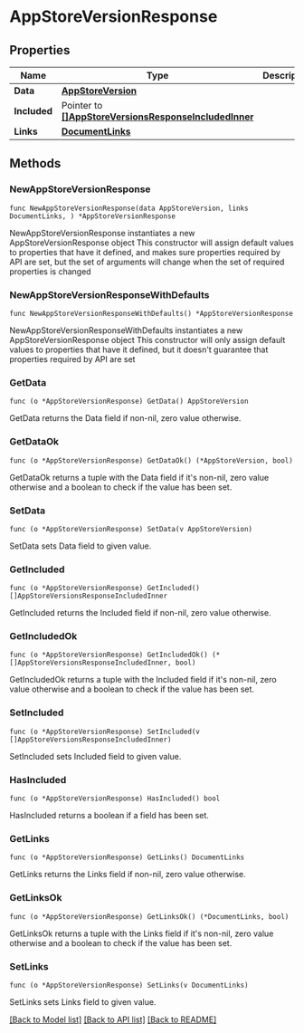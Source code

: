 # AppStoreVersionResponse

## Properties

Name | Type | Description | Notes
------------ | ------------- | ------------- | -------------
**Data** | [**AppStoreVersion**](AppStoreVersion.md) |  | 
**Included** | Pointer to [**[]AppStoreVersionsResponseIncludedInner**](AppStoreVersionsResponseIncludedInner.md) |  | [optional] 
**Links** | [**DocumentLinks**](DocumentLinks.md) |  | 

## Methods

### NewAppStoreVersionResponse

`func NewAppStoreVersionResponse(data AppStoreVersion, links DocumentLinks, ) *AppStoreVersionResponse`

NewAppStoreVersionResponse instantiates a new AppStoreVersionResponse object
This constructor will assign default values to properties that have it defined,
and makes sure properties required by API are set, but the set of arguments
will change when the set of required properties is changed

### NewAppStoreVersionResponseWithDefaults

`func NewAppStoreVersionResponseWithDefaults() *AppStoreVersionResponse`

NewAppStoreVersionResponseWithDefaults instantiates a new AppStoreVersionResponse object
This constructor will only assign default values to properties that have it defined,
but it doesn't guarantee that properties required by API are set

### GetData

`func (o *AppStoreVersionResponse) GetData() AppStoreVersion`

GetData returns the Data field if non-nil, zero value otherwise.

### GetDataOk

`func (o *AppStoreVersionResponse) GetDataOk() (*AppStoreVersion, bool)`

GetDataOk returns a tuple with the Data field if it's non-nil, zero value otherwise
and a boolean to check if the value has been set.

### SetData

`func (o *AppStoreVersionResponse) SetData(v AppStoreVersion)`

SetData sets Data field to given value.


### GetIncluded

`func (o *AppStoreVersionResponse) GetIncluded() []AppStoreVersionsResponseIncludedInner`

GetIncluded returns the Included field if non-nil, zero value otherwise.

### GetIncludedOk

`func (o *AppStoreVersionResponse) GetIncludedOk() (*[]AppStoreVersionsResponseIncludedInner, bool)`

GetIncludedOk returns a tuple with the Included field if it's non-nil, zero value otherwise
and a boolean to check if the value has been set.

### SetIncluded

`func (o *AppStoreVersionResponse) SetIncluded(v []AppStoreVersionsResponseIncludedInner)`

SetIncluded sets Included field to given value.

### HasIncluded

`func (o *AppStoreVersionResponse) HasIncluded() bool`

HasIncluded returns a boolean if a field has been set.

### GetLinks

`func (o *AppStoreVersionResponse) GetLinks() DocumentLinks`

GetLinks returns the Links field if non-nil, zero value otherwise.

### GetLinksOk

`func (o *AppStoreVersionResponse) GetLinksOk() (*DocumentLinks, bool)`

GetLinksOk returns a tuple with the Links field if it's non-nil, zero value otherwise
and a boolean to check if the value has been set.

### SetLinks

`func (o *AppStoreVersionResponse) SetLinks(v DocumentLinks)`

SetLinks sets Links field to given value.



[[Back to Model list]](../README.md#documentation-for-models) [[Back to API list]](../README.md#documentation-for-api-endpoints) [[Back to README]](../README.md)


